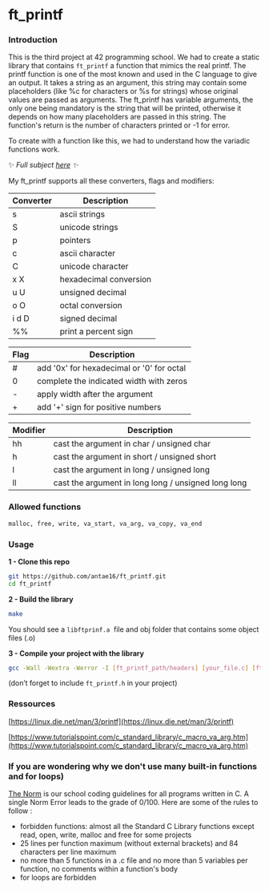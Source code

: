 # ft_printf

### Introduction

This is the third project at 42 programming school. We had to create a static library that contains `ft_printf` a function that mimics the real printf. The printf function is one of the most known and used in the C language to give an output. It takes a string as an argument, this string may contain some placeholders (like %c for characters or %s for strings) whose original values are passed as arguments. The ft_printf has variable arguments, the only one being mandatory is the string that will be printed, otherwise it depends on how many placeholders are passed in this string. The function's return is the number of characters printed or -1 for error.

To create with a function like this, we had to understand how the variadic functions work.

✨ *Full subject [here](https://drive.google.com/file/d/1Ut8UDWIrN7HXHVPOqItnPsayUe8HsSzD/view?usp=sharing) ✨*

My ft_printf supports all these converters, flags and modifiers:

| Converter | Description            |
| --------- | ---------------------- |
| s         | ascii strings          |
| S         | unicode strings        |
| p         | pointers               |
| c         | ascii character        |
| C         | unicode character      |
| x X       | hexadecimal conversion |
| u U       | unsigned decimal       |
| o O       | octal conversion       |
| i d D     | signed decimal         |
| %%        | print a percent sign   |

| Flag | Description                               |
| ---- | ----------------------------------------- |
| #    | add '0x' for hexadecimal or '0' for octal |
| 0    | complete the indicated width with zeros   |
| -    | apply width after the argument            |
| +    | add '+' sign for positive numbers         |

| Modifier | Description                                         |
| -------- | --------------------------------------------------- |
| hh       | cast the argument in char / unsigned char           |
| h        | cast the argument in short / unsigned short         |
| l        | cast the argument in long / unsigned long           |
| ll       | cast the argument in long long / unsigned long long |


### Allowed functions

```bash
malloc, free, write, va_start, va_arg, va_copy, va_end
```

### Usage

**1 - Clone this repo**

```bash
git https://github.com/antae16/ft_printf.git
cd ft_printf
```

**2 - Build the library**

```bash
make
```

You should see a `libftprinf.a`  file and obj folder that contains some object files (.o)

**3 - Compile your project with the library**

```bash
gcc -Wall -Wextra -Werror -I [ft_printf_path/headers] [your_file.c] [ft_printf_path/ft_printf.a]
```

(don’t forget to include `ft_printf.h` in your project)

### Ressources

[https://linux.die.net/man/3/printf](https://linux.die.net/man/3/printf)

[https://www.tutorialspoint.com/c_standard_library/c_macro_va_arg.htm](https://www.tutorialspoint.com/c_standard_library/c_macro_va_arg.htm)

### If you are wondering why we don't use many built-in functions and for loops)

[The Norm](https://github.com/42School/norminette) is our school coding guidelines for all programs written in C. A single Norm Error leads to the grade of 0/100. Here are some of the rules to follow :

- forbidden functions: almost all the Standard C Library functions except read, open, write, malloc and free for some projects
- 25 lines per function maximum (without external brackets) and 84 characters per line maximum
- no more than 5 functions in a .c file and no more than 5 variables per function, no comments within a function's body
- for loops are forbidden
